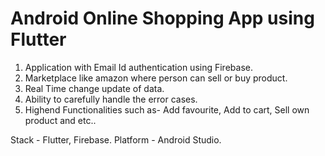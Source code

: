 # Android Online Shopping App using Flutter

1. Application with Email Id authentication using Firebase. 
2. Marketplace like amazon where person can sell or buy product.
3. Real Time change update of data.
4. Ability to carefully handle the error cases.
5. Highend Functionalities such as- Add favourite, Add to cart, Sell own product and etc..

Stack - Flutter, Firebase.
Platform - Android Studio.
